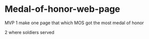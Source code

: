 # Medal-of-honor-web-page

MVP
1 make one page that which MOS got the most medal of honor  

2 where soldiers served

